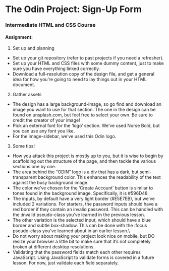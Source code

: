 # The Odin Project: Sign-Up Form
### Intermediate HTML and CSS Course
#### Assignment:
1. Set up and planning
  * Set up your git repository (refer to past projects if you need a refresher).
  * Set up your HTML and CSS files with some dummy content, just to make sure you have everything linked correctly.
  * Download a full-resolution copy of the design file, and get a general idea for how you’re going to need to lay things out in your HTML document.
2. Gather assets
  * The design has a large background-image, so go find and download an image you want to use for that section. The one in the design can be found on unsplash.com, but feel free to select your own. Be sure to credit the creator of your image!
  * Pick an external font for the ‘logo’ section. We’ve used Norse Bold, but you can use any font you like.
  * For the image-sidebar, we’ve used this Odin logo.
3. Some tips!
  * How you attack this project is mostly up to you, but it is wise to begin by scaffolding out the structure of the page, and then tackle the various sections one by one.
  * The area behind the “ODIN” logo is a div that has a dark, but semi-transparent background color. This enhances the readability of the text against the busy background image.
  * The color we’ve chosen for the ‘Create Account’ button is similar to tones found in the background image. Specifically, it is #596D48.
  * The inputs, by default have a very light border (#E5E7EB), but we’ve included 2 variations. For starters, the password inputs should have a red border if they contain an invalid password. This can be handled with the :invalid pseudo-class you’ve learned in the previous lesson.
  * The other variation is the selected input, which should have a blue border and subtle box-shadow. This can be done with the :focus pseudo-class you’ve learned about in an earlier lesson.\
  * Do not worry about making your project look nice on mobile, but DO resize your browser a little bit to make sure that it’s not completely broken at different desktop resolutions.
  * Validating that the password fields match each other requires JavaScript. Using JavaScript to validate forms is covered in a future lesson. For now, just validate each field separately.
